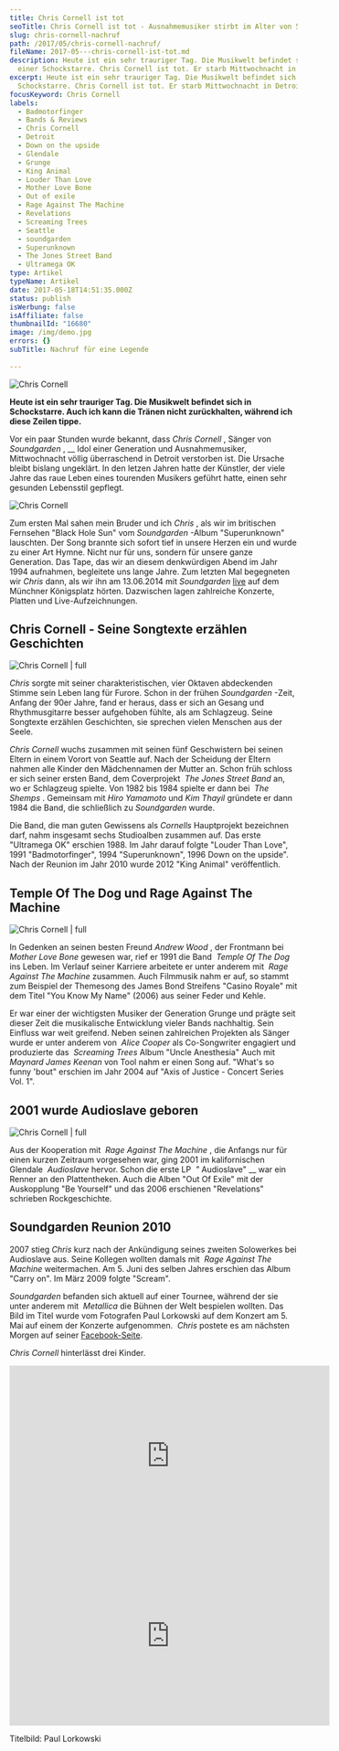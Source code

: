 ```yaml
---
title: Chris Cornell ist tot
seoTitle: Chris Cornell ist tot - Ausnahmemusiker stirbt im Alter von 52 Jahren
slug: chris-cornell-nachruf
path: /2017/05/chris-cornell-nachruf/
fileName: 2017-05---chris-cornell-ist-tot.md
description: Heute ist ein sehr trauriger Tag. Die Musikwelt befindet sich in
  einer Schockstarre. Chris Cornell ist tot. Er starb Mittwochnacht in Detroit.
excerpt: Heute ist ein sehr trauriger Tag. Die Musikwelt befindet sich in einer
  Schockstarre. Chris Cornell ist tot. Er starb Mittwochnacht in Detroit.
focusKeyword: Chris Cornell
labels:
  - Badmotorfinger
  - Bands & Reviews
  - Chris Cornell
  - Detroit
  - Down on the upside
  - Glendale
  - Grunge
  - King Animal
  - Louder Than Love
  - Mother Love Bone
  - Out of exile
  - Rage Against The Machine
  - Revelations
  - Screaming Trees
  - Seattle
  - soundgarden
  - Superunknown
  - The Jones Street Band
  - Ultramega OK
type: Artikel
typeName: Artikel
date: 2017-05-18T14:51:35.000Z
status: publish
isWerbung: false
isAffiliate: false
thumbnailId: "16680"
image: /img/demo.jpg
errors: {}
subTitle: Nachruf für eine Legende
  
---
```


![Chris Cornell](http://cardamonchai.com/wp-content/uploads/2017/05/Chris-640x480.jpg)

**Heute ist ein sehr trauriger Tag. Die Musikwelt befindet sich in Schockstarre.
Auch ich kann die Tränen nicht zurückhalten, während ich diese Zeilen tippe.**

Vor ein paar Stunden wurde bekannt, dass _Chris Cornell_ , Sänger von
_Soundgarden_ , \_\_ Idol einer Generation und Ausnahmemusiker, Mittwochnacht
völlig überraschend in Detroit verstorben ist. Die Ursache bleibt bislang
ungeklärt. In den letzen Jahren hatte der Künstler, der viele Jahre das raue
Leben eines tourenden Musikers geführt hatte, einen sehr gesunden Lebensstil
gepflegt.

![Chris Cornell](http://cardamonchai.com/wp-content/uploads/2017/05/Bildschirmfoto-2017-05-18-um-17.08.34-640x402.png)

Zum ersten Mal sahen mein Bruder und ich _Chris_ , als wir im britischen
Fernsehen "Black Hole Sun" vom _Soundgarden_ -Album "Superunknown" lauschten.
Der Song brannte sich sofort tief in unsere Herzen ein und wurde zu einer Art
Hymne. Nicht nur für uns, sondern für unsere ganze Generation. Das Tape, das wir
an diesem denkwürdigen Abend im Jahr 1994 aufnahmen, begleitete uns lange Jahre.
Zum letzten Mal begegneten wir _Chris_ dann, als wir ihn am 13.06.2014 mit
_Soundgarden_ [live](/2014/07/urlaub-ohne-schein/) auf dem Münchner Königsplatz
hörten. Dazwischen lagen zahlreiche Konzerte, Platten und Live-Aufzeichnungen.

## Chris Cornell - Seine Songtexte erzählen Geschichten

![Chris Cornell | full](http://cardamonchai.com/wp-content/uploads/2017/05/Bildschirmfoto-2017-05-18-um-16.37.20.png)

_Chris_ sorgte mit seiner charakteristischen, vier Oktaven abdeckenden Stimme
sein Leben lang für Furore. Schon in der frühen _Soundgarden_ -Zeit, Anfang der
90er Jahre, fand er heraus, dass er sich an Gesang und Rhythmusgitarre besser
aufgehoben fühlte, als am Schlagzeug. Seine Songtexte erzählen Geschichten, sie
sprechen vielen Menschen aus der Seele.

_Chris Cornell_ wuchs zusammen mit seinen fünf Geschwistern bei seinen Eltern in
einem Vorort von Seattle auf. Nach der Scheidung der Eltern nahmen alle Kinder
den Mädchennamen der Mutter an. Schon früh schloss er sich seiner ersten Band,
dem Coverprojekt  _The Jones Street Band_ an, wo er Schlagzeug spielte. Von 1982
bis 1984 spielte er dann bei  _The Shemps_ . Gemeinsam mit _Hiro Yamamoto_ und
_Kim Thayil_ gründete er dann 1984 die Band, die schließlich zu _Soundgarden_
wurde.

Die Band, die man guten Gewissens als _Cornells_ Hauptprojekt bezeichnen
darf, nahm insgesamt sechs Studioalben zusammen auf. Das erste "Ultramega OK"
erschien 1988. Im Jahr darauf folgte "Louder Than Love", 1991 "Badmotorfinger",
1994 "Superunknown", 1996 Down on the upside". Nach der Reunion im Jahr 2010
wurde 2012 "King Animal" veröffentlich.

## Temple Of The Dog und Rage Against The Machine

![Chris Cornell | full](http://cardamonchai.com/wp-content/uploads/2017/05/Bildschirmfoto-2017-05-18-um-17.12.47.png)

In Gedenken an seinen besten Freund _Andrew Wood_ , der Frontmann bei  _Mother
Love Bone_ gewesen war, rief er 1991 die Band  _Temple Of The Dog_ ins Leben. Im
Verlauf seiner Karriere arbeitete er unter anderem mit  _Rage Against The
Machine_ zusammen. Auch Filmmusik nahm er auf, so stammt zum Beispiel der
Themesong des James Bond Streifens "Casino Royale" mit dem Titel "You Know My
Name" (2006) aus seiner Feder und Kehle.

Er war einer der wichtigsten Musiker der Generation Grunge und prägte seit
dieser Zeit die musikalische Entwicklung vieler Bands nachhaltig. Sein Einfluss
war weit greifend. Neben seinen zahlreichen Projekten als Sänger wurde er unter
anderem von  _Alice Cooper_ als Co-Songwriter engagiert und produzierte das 
_Screaming Trees_ Album "Uncle Anesthesia" Auch mit  _Maynard James Keenan_ von
Tool nahm er einen Song auf. "What's so funny 'bout" erschien im Jahr 2004 auf
"Axis of Justice - Concert Series Vol. 1".

## 2001 wurde Audioslave geboren

![Chris Cornell | full](http://cardamonchai.com/wp-content/uploads/2017/05/Bildschirmfoto-2017-05-18-um-16.37.45.png)

Aus der Kooperation mit  _Rage Against The Machine_ , die Anfangs nur für einen
kurzen Zeitraum vorgesehen war, ging 2001 im kalifornischen Glendale 
_Audioslave_ hervor. Schon die erste LP  _"_ Audioslave" \_\_ war ein Renner an
den Plattentheken. Auch die Alben "Out Of Exile" mit der Auskopplung "Be
Yourself" und das 2006 erschienen "Revelations" schrieben Rockgeschichte.

## Soundgarden Reunion 2010

2007 stieg _Chris_ kurz nach der Ankündigung seines zweiten Solowerkes bei
Audioslave aus. Seine Kollegen wollten damals mit  _Rage Against The Machine_
weitermachen. Am 5. Juni des selben Jahres erschien das Album "Carry on". Im
März 2009 folgte "Scream".

_Soundgarden_ befanden sich aktuell auf einer Tournee, während der sie unter
anderem mit  _Metallica_ die Bühnen der Welt bespielen wollten. Das Bild im
Titel wurde vom Fotografen Paul Lorkowski auf dem Konzert am 5. Mai auf einem
der Konzerte aufgenommen.  _Chris_ postete es am nächsten Morgen auf seiner
[Facebook-Seite](https://www.facebook.com/chriscornell/).

_Chris Cornell_ hinterlässt drei Kinder.

<iframe src="https://www.youtube.com/embed/3mbBbFH9fAg" width="560" height="315" frameborder="0" allowfullscreen="allowfullscreen"></iframe>

<iframe src="https://www.youtube.com/embed/7QU1nvuxaMA" width="560" height="315" frameborder="0" allowfullscreen="allowfullscreen"></iframe>

Titelbild: Paul Lorkowski

  